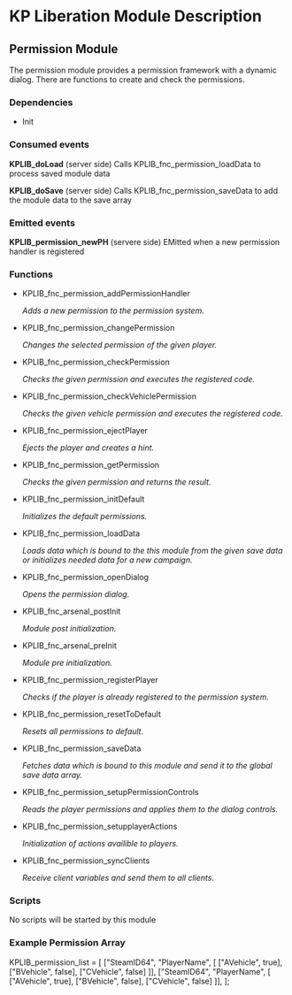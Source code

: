 # KP Liberation Module Description

## Permission Module
The permission module provides a permission framework with a dynamic dialog.
There are functions to create and check the permissions.

### Dependencies
* Init

### Consumed events
**KPLIB_doLoad** (server side)
Calls KPLIB_fnc_permission_loadData to process saved module data

**KPLIB_doSave** (server side)
Calls KPLIB_fnc_permission_saveData to add the module data to the save array

### Emitted events
**KPLIB_permission_newPH** (servere side)
EMitted when a new permission handler is registered

### Functions
* KPLIB_fnc_permission_addPermissionHandler

  *Adds a new permission to the permission system.*

* KPLIB_fnc_permission_changePermission

  *Changes the selected permission of the given player.*

* KPLIB_fnc_permission_checkPermission

  *Checks the given permission and executes the registered code.*

* KPLIB_fnc_permission_checkVehiclePermission

  *Checks the given vehicle permission and executes the registered code.*

* KPLIB_fnc_permission_ejectPlayer

  *Ejects the player and creates a hint.*

* KPLIB_fnc_permission_getPermission

  *Checks the given permission and returns the result.*

* KPLIB_fnc_permission_initDefault

  *Initializes the default permissions.*

* KPLIB_fnc_permission_loadData

  *Loads data which is bound to the this module from the given save data or initializes needed data for a new campaign.*

* KPLIB_fnc_permission_openDialog

  *Opens the permission dialog.*

* KPLIB_fnc_arsenal_postInit

  *Module post initialization.*

* KPLIB_fnc_arsenal_preInit

  *Module pre initialization.*

* KPLIB_fnc_permission_registerPlayer

  *Checks if the player is already registered to the permission system.*

* KPLIB_fnc_permission_resetToDefault

  *Resets all permissions to default.*

* KPLIB_fnc_permission_saveData

  *Fetches data which is bound to this module and send it to the global save data array.*

* KPLIB_fnc_permission_setupPermissionControls

  *Reads the player permissions and applies them to the dialog controls.*

* KPLIB_fnc_permission_setupplayerActions

  *Initialization of actions availible to players.*

* KPLIB_fnc_permission_syncClients

  *Receive client variables and send them to all clients.*

### Scripts
No scripts will be started by this module

### Example Permission Array
KPLIB_permission_list = [
    ["SteamID64", "PlayerName", [
        ["AVehicle", true],
        ["BVehicle", false],
        ["CVehicle", false]
    ]],
    ["SteamID64", "PlayerName", [
        ["AVehicle", true],
        ["BVehicle", false],
        ["CVehicle", false]
    ]],
];
